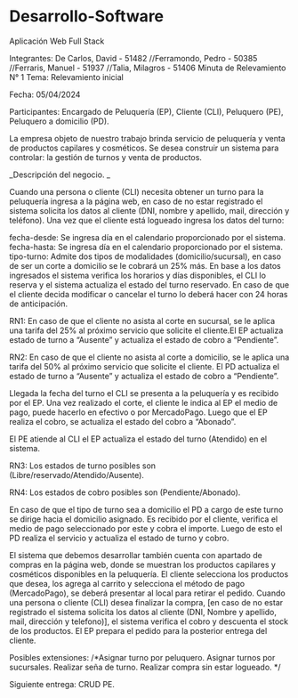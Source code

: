 # Desarrollo-Software
Aplicación Web Full Stack 

Integrantes:
De Carlos, David - 51482
//Ferramondo, Pedro - 50385
//Ferraris, Manuel - 51937
//Talia, Milagros - 51406
Minuta de Relevamiento N° 1
Tema: Relevamiento inicial

Fecha: 05/04/2024

Participantes: Encargado de Peluquería (EP), Cliente (CLI), Peluquero (PE), Peluquero a domicilio (PD).

La empresa objeto de nuestro trabajo brinda servicio de peluquería y venta de productos capilares y cosméticos. Se desea construir un sistema para controlar: la gestión de turnos y venta de productos.

_Descripción del negocio. _

Cuando una persona o cliente (CLI) necesita obtener un turno para la peluquería ingresa a la página web, en caso de no estar registrado el sistema solicita los datos al cliente (DNI, nombre y apellido, mail, dirección y teléfono). Una vez que el cliente está logueado ingresa los datos del turno:

fecha-desde: Se ingresa día en el calendario proporcionado por el sistema.
fecha-hasta: Se ingresa día en el calendario proporcionado por el sistema.
tipo-turno: Admite dos tipos de modalidades (domicilio/sucursal), en caso de ser un corte a domicilio se le cobrará un 25% más.
En base a los datos ingresados el sistema verifica los horarios y días disponibles, el CLI lo reserva y el sistema actualiza el estado del turno reservado. En caso de que el cliente decida modificar o cancelar el turno lo deberá hacer con 24 horas de anticipación.

RN1: En caso de que el cliente no asista al corte en sucursal, se le aplica una tarifa del 25% al próximo servicio que solicite el cliente.El EP actualiza estado de turno a “Ausente” y actualiza el estado de cobro a “Pendiente”.

RN2: En caso de que el cliente no asista al corte a domicilio, se le aplica una tarifa del 50% al próximo servicio que solicite el cliente. El PD actualiza el estado de turno a “Ausente” y actualiza el estado de cobro a “Pendiente”.

Llegada la fecha del turno el CLI se presenta a la peluquería y es recibido por el EP. Una vez realizado el corte, el cliente le indica al EP el medio de pago, puede hacerlo en efectivo o por MercadoPago. Luego que el EP realiza el cobro, se actualiza el estado del cobro a “Abonado”.

El PE atiende al CLI el EP actualiza el estado del turno (Atendido) en el sistema.

RN3: Los estados de turno posibles son (Libre/reservado/Atendido/Ausente).

RN4: Los estados de cobro posibles son (Pendiente/Abonado).

En caso de que el tipo de turno sea a domicilio el PD a cargo de este turno se dirige hacia el domicilio asignado. Es recibido por el cliente, verifica el medio de pago seleccionado por este y cobra el importe. Luego de esto el PD realiza el servicio y actualiza el estado de turno y cobro.

El sistema que debemos desarrollar también cuenta con apartado de compras en la página web, donde se muestran los productos capilares y cosméticos disponibles en la peluquería. El cliente selecciona los productos que desea, los agrega al carrito y selecciona el método de pago (MercadoPago), se deberá presentar al local para retirar el pedido. Cuando una persona o cliente (CLI) desea finalizar la compra, [en caso de no estar registrado el sistema solicita los datos al cliente (DNI, Nombre y apellido, mail, dirección y telefono)], el sistema verifica el cobro y descuenta el stock de los productos. El EP prepara el pedido para la posterior entrega del cliente.

Posibles extensiones: /*Asignar turno por peluquero. Asignar turnos por sucursales. Realizar seña de turno. Realizar compra sin estar logueado. */

Siguiente entrega: CRUD PE.
